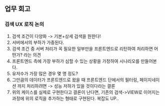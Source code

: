 ## 업무 회고

### 검색 UX 로직 논의
1. 검색 조건이 다양화 -> 기본+상세 검색을 원한다!
2. 서버에서의 부하가 가중된다.
3. 검색 조건 중 서버 처리가 꼭 필요한 일부만을 프론트엔드로 리턴하여 처리하면 어떤가? 라는 의견
4. 프론트엔드 측에 가장 부하가 심할 수 있는 상황을 가정하여 시나리오를 만들어본다.
5. 유저수가 가장 많은 경우 몇 명 정도?
6. 그만큼의 데이터가 프론트엔드로 왔을 때 프론트엔드 단에서의 필터링, 페이지네이션 까지 처리하려면 -> 성능 저하가 있을 것이다라는 결론
7. 위의 케이스를 실제로 구현한다고 결론이 난다면, 기존의 검색->VIEW로 이어지는 과정에 위의 로직을 추가하는 형태로 구현된다. 복잡도 UP.. 